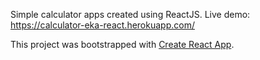 Simple calculator apps created using ReactJS.
Live demo: https://calculator-eka-react.herokuapp.com/

This project was bootstrapped with [Create React App](https://github.com/facebookincubator/create-react-app).